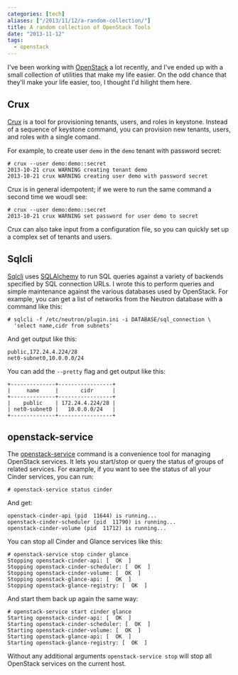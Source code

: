 ```yaml
---
categories: [tech]
aliases: ["/2013/11/12/a-random-collection/"]
title: A random collection of OpenStack Tools
date: "2013-11-12"
tags:
  - openstack
---
```


I've been working with [OpenStack][] a lot recently, and I've ended up with a small collection of utilities that make my life easier.  On the odd chance that they'll make your life easier, too, I thought I'd hilight them here.

<!-- more -->

## Crux

[Crux][] is a tool for provisioning tenants, users, and roles in keystone.  Instead of a sequence of keystone command, you can provision new tenants, users, and roles with a single comand.

For example, to create user `demo` in the `demo` tenant with password secret:

    # crux --user demo:demo::secret
    2013-10-21 crux WARNING creating tenant demo
    2013-10-21 crux WARNING creating user demo with password secret

Crux is in general idempotent; if we were to run the same command a second time we woudl see:

    # crux --user demo:demo::secret
    2013-10-21 crux WARNING set password for user demo to secret
    
Crux can also take input from a configuration file, so you can quickly set up a complex set of tenants and users.

## Sqlcli

[Sqlcli][] uses [SQLAlchemy][] to run SQL queries against a variety of backends specified by SQL connection URLs.  I wrote this to perform queries and simple maintenance against the various databases used by OpenStack.  For example, you can get a list of networks from the Neutron database with a command like this:

    # sqlcli -f /etc/neutron/plugin.ini -i DATABASE/sql_connection \
      'select name,cidr from subnets'

And get output like this:

    public,172.24.4.224/28
    net0-subnet0,10.0.0.0/24

You can add the `--pretty` flag and get output like this:

    +--------------+-----------------+
    |     name     |       cidr      |
    +--------------+-----------------+
    |    public    | 172.24.4.224/28 |
    | net0-subnet0 |   10.0.0.0/24   |
    +--------------+-----------------+

## openstack-service

The [openstack-service][osctl] command is a convenience tool for managing OpenStack services.  It lets you start/stop or query the status of groups of related services.  For example, if you want to see the status of all your Cinder services, you can run:

    # openstack-service status cinder
    
And get:

    openstack-cinder-api (pid  11644) is running...
    openstack-cinder-scheduler (pid  11790) is running...
    openstack-cinder-volume (pid  11712) is running...

You can stop all Cinder and Glance services like this:

    # openstack-service stop cinder glance
    Stopping openstack-cinder-api: [  OK  ]
    Stopping openstack-cinder-scheduler: [  OK  ]
    Stopping openstack-cinder-volume: [  OK  ]
    Stopping openstack-glance-api: [  OK  ]
    Stopping openstack-glance-registry: [  OK  ]

And start them back up again the same way:

    # openstack-service start cinder glance
    Starting openstack-cinder-api: [  OK  ]
    Starting openstack-cinder-scheduler: [  OK  ]
    Starting openstack-cinder-volume: [  OK  ]
    Starting openstack-glance-api: [  OK  ]
    Starting openstack-glance-registry: [  OK  ]

Without any additional arguments `openstack-service stop` will stop all OpenStack services on the current host.

[sqlalchemy]: http://www.sqlalchemy.org/
[openstack]: http://openstack.org/
[crux]: http://github.com/larsks/crux
[sqlcli]: http://github.com/larsks/sqlcli
[osctl]: http://github.com/larsks/osctl

